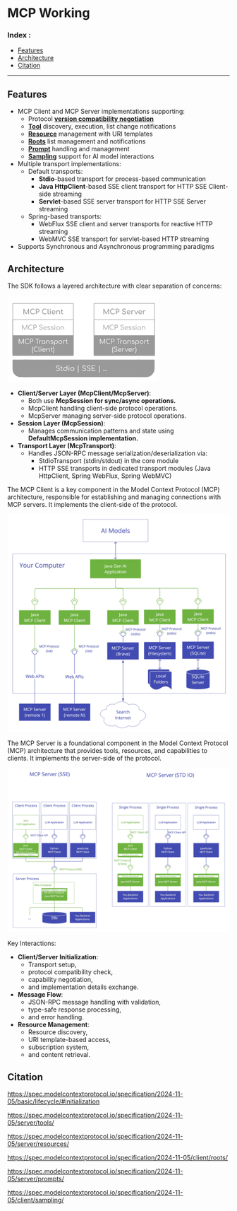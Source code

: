 # MCP Working

### Index :

- [Features](https://www.notion.so/MCP-Working-1c5f4544c8d480df8c3df6c7defd2166?pvs=21)
- [Architecture](https://www.notion.so/MCP-Working-1c5f4544c8d480df8c3df6c7defd2166?pvs=21)
- [Citation](https://www.notion.so/MCP-Working-1c5f4544c8d480df8c3df6c7defd2166?pvs=21)

---

## Features

- MCP Client and MCP Server implementations supporting:
    - Protocol [**version compatibility negotiation**](https://spec.modelcontextprotocol.io/specification/2024-11-05/basic/lifecycle/#initialization)
    - [**Tool**](https://spec.modelcontextprotocol.io/specification/2024-11-05/server/tools/) discovery, execution, list change notifications
    - [**Resource**](https://spec.modelcontextprotocol.io/specification/2024-11-05/server/resources/) management with URI templates
    - [**Roots**](https://spec.modelcontextprotocol.io/specification/2024-11-05/client/roots/) list management and notifications
    - [**Prompt**](https://spec.modelcontextprotocol.io/specification/2024-11-05/server/prompts/) handling and management
    - [**Sampling**](https://spec.modelcontextprotocol.io/specification/2024-11-05/client/sampling/) support for AI model interactions
- Multiple transport implementations:
    - Default transports:
        - **Stdio**-based transport for process-based communication
        - **Java HttpClient**-based SSE client transport for HTTP SSE Client-side streaming
        - **Servlet**-based SSE server transport for HTTP SSE Server streaming
    - Spring-based transports:
        - WebFlux SSE client and server transports for reactive HTTP streaming
        - WebMVC SSE transport for servlet-based HTTP streaming
- Supports Synchronous and Asynchronous programming paradigms

## **Architecture**

The SDK follows a layered architecture with clear separation of concerns:

![image.png](image.png)

- **Client/Server Layer (McpClient/McpServer)**:
    - Both use **McpSession for sync/async operations.**
    - McpClient handling client-side protocol operations.
    - McpServer managing server-side protocol operations.
- **Session Layer (McpSession)**:
    - Manages communication patterns and state using **DefaultMcpSession implementation.**
- **Transport Layer (McpTransport)**:
    - Handles JSON-RPC message serialization/deserialization via:
        - StdioTransport (stdin/stdout) in the core module
        - HTTP SSE transports in dedicated transport modules (Java HttpClient, Spring WebFlux, Spring WebMVC)

The MCP Client is a key component in the Model Context Protocol (MCP) architecture, responsible for establishing and managing connections with MCP servers. It implements the client-side of the protocol.

![image.png](image%201.png)

The MCP Server is a foundational component in the Model Context Protocol (MCP) architecture that provides tools, resources, and capabilities to clients. It implements the server-side of the protocol.

![image.png](image%202.png)

Key Interactions:

- **Client/Server Initialization**:
    - Transport setup,
    - protocol compatibility check,
    - capability negotiation,
    - and implementation details exchange.
- **Message Flow**:
    - JSON-RPC message handling with validation,
    - type-safe response processing,
    - and error handling.
- **Resource Management**:
    - Resource discovery,
    - URI template-based access,
    - subscription system,
    - and content retrieval.

## Citation

https://spec.modelcontextprotocol.io/specification/2024-11-05/basic/lifecycle/#initialization

https://spec.modelcontextprotocol.io/specification/2024-11-05/server/tools/

https://spec.modelcontextprotocol.io/specification/2024-11-05/server/resources/

https://spec.modelcontextprotocol.io/specification/2024-11-05/client/roots/

https://spec.modelcontextprotocol.io/specification/2024-11-05/server/prompts/

https://spec.modelcontextprotocol.io/specification/2024-11-05/client/sampling/